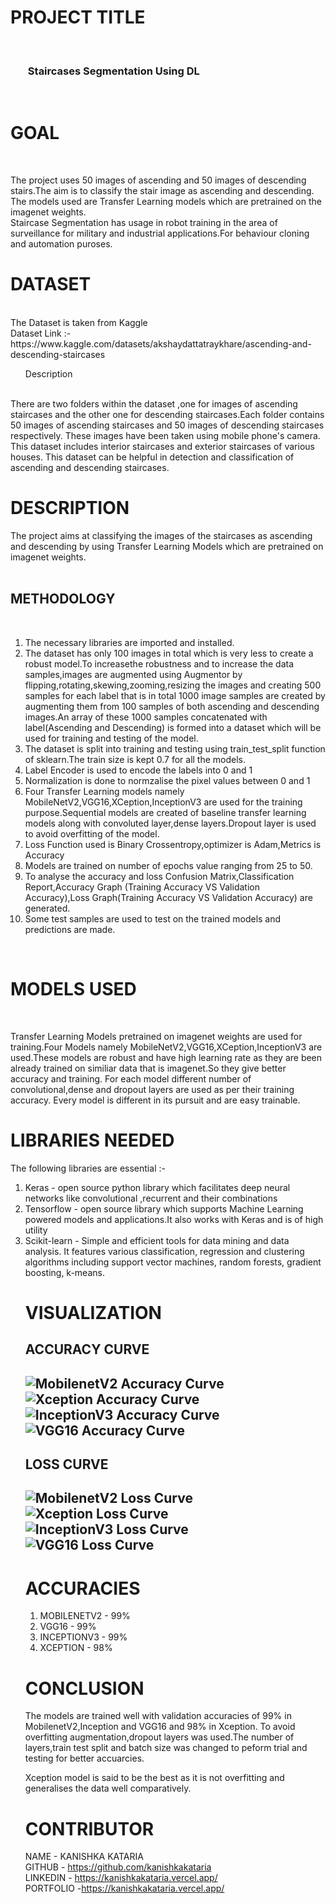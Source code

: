<h1>PROJECT TITLE</h1>
<br>
<h3><ul>Staircases Segmentation Using DL</ul></h3>
<br>
<h1>GOAL</h1>
<br>

The project uses 50 images of ascending and 50 images of descending stairs.The aim is to classify the stair image as ascending and descending.<br>
The models used are Transfer Learning models which are pretrained on the imagenet weights.
<br>
Staircase Segmentation has usage in robot training in the area of surveillance for military and industrial applications.For behaviour cloning and automation puroses.
<br>



<h1>DATASET</h1>
<br>
The  Dataset is taken from Kaggle
<br>
Dataset Link :- https://www.kaggle.com/datasets/akshaydattatraykhare/ascending-and-descending-staircases
<br>
<ul>Description</ul>
<br>
There are two folders within the dataset ,one for images of ascending staircases and the other one for descending staircases.Each folder contains 50 images of ascending staircases and 50 images of descending staircases respectively. These images have been taken using mobile phone's camera. This dataset includes interior staircases and exterior staircases of various houses. This dataset can be helpful in detection and classification of ascending and descending staircases.<br>

<h1>DESCRIPTION</h1>

The project aims at classifying the images of the staircases as ascending and descending by using Transfer Learning Models which are pretrained on imagenet weights.<br>
<br>
<h2>METHODOLOGY</h2>
<br>
<ol>
<li>The necessary libraries are imported and installed.</li><li>The dataset has only 100 images in total which is very less to create a robust model.To increasethe robustness and to increase the data samples,images are augmented using Augmentor by flipping,rotating,skewing,zooming,resizing the images and creating 500 samples for each label that is in total 1000 image samples are created by augmenting them from 100 samples of both ascending and descending images.An array of these 1000 samples concatenated with label(Ascending and Descending) is formed into a dataset which will be used for training and testing of the model.</li><li>The dataset is split into training and testing using train_test_split function of sklearn.The train size is kept 0.7 for all the models.</li><li>Label Encoder is used to encode the labels into 0 and 1</li><li>Normalization is done to normzalise the pixel values between 0 and 1</li>
<li>Four Transfer Learning models namely MobileNetV2,VGG16,XCeption,InceptionV3 are used for the training purpose.Sequential models are created of baseline transfer learning models along with convoluted layer,dense layers.Dropout layer is used to avoid overfitting of the model.</li>
<li>Loss Function used is Binary Crossentropy,optimizer is Adam,Metrics is Accuracy</li>
<li>Models are trained on number of epochs value ranging from 25 to 50.</li>
<li>To analyse the accuracy and loss Confusion Matrix,Classification Report,Accuracy Graph (Training Accuracy VS Validation Accuracy),Loss Graph(Training Accuracy VS Validation Accuracy) are generated.
</li>
<li>Some test samples are used to test on the trained models and predictions are made.
</li>
</ol>
<br>
<h1>MODELS USED</h1>
<br>

Transfer Learning Models pretrained on imagenet weights are used for training.Four Models namely MobileNetV2,VGG16,XCeption,InceptionV3 are used.These models are robust and have high learning rate as they are been already trained on similiar data that is imagenet.So they give better accuracy and training.
For each model different number of convolutional,dense and dropout layers are used as per their training accuracy.
Every model is different in its pursuit and are easy trainable.
<br>


<h1>LIBRARIES NEEDED</h1>

The following libraries are essential :-
<br>
<ol>
<li>Keras - open source python library which facilitates deep neural networks like convolutional ,recurrent and their combinations</li>
<li>Tensorflow - open source library which supports Machine Learning powered models and applications.It also works with Keras and is of high utility </li>
<li>Scikit-learn - Simple and efficient tools for data mining and data analysis. It features various classification, regression and clustering algorithms including support vector machines, random forests, gradient boosting, k-means.
</li>

<h1>VISUALIZATION</h1>

<h2>ACCURACY CURVE<h2>

![MobilenetV2 Accuracy Curve](Mobilenet_acc_curve.png)
<br>
![Xception Accuracy Curve](Xception_acc_graph.jpg)
<br>
![InceptionV3 Accuracy Curve](InceptionV3_ACCgraph.jpg)
<br>
![VGG16 Accuracy Curve](VGG16_acc_curve.jpg)
<br>

<h2>LOSS CURVE<h2>

![MobilenetV2 Loss Curve](Mobilenet_loss_Curve.jpg)
<br>
![Xception Loss Curve](Xception_loss_curve.jpg)
<br>
![InceptionV3 Loss Curve](InceptionV3_loss_graph.jpg)
<br>
![VGG16 Loss Curve](VGG16_loss_curve.jpg)
<br>

<h1>ACCURACIES</h1>
<ol>
<li>MOBILENETV2 - 99%</li>
<li>VGG16 - 99%</li>
<li>INCEPTIONV3 - 99%</li>
<li>XCEPTION - 98%</li>

</ol>

<h1>CONCLUSION</h1>

The models are trained well with validation accuracies of 99% in MobilenetV2,Inception and VGG16 and 98% in Xception.
To avoid overfitting augmentation,dropout layers was used.The number of layers,train test split and batch size was changed to peform trial and testing for better accuarcies.

Xception model is said to be the best as it is not overfitting and generalises the data well comparatively.

<h1>CONTRIBUTOR</h1>

NAME - KANISHKA KATARIA
<br>
GITHUB - https://github.com/kanishkakataria
<br>
LINKEDIN - https://kanishkakataria.vercel.app/
<br>
PORTFOLIO -https://kanishkakataria.vercel.app/
